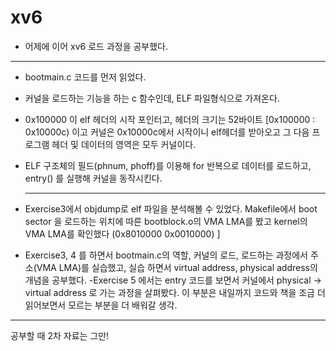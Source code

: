 # xv6
- 어제에 이어 xv6 로드 과정을 공부했다.
---
  - bootmain.c 코드를 먼저 읽었다. 
  - 커널을 로드하는 기능을 하는 c 함수인데, ELF 파일형식으로 가져온다. 
  - 0x100000 이 elf 헤더의 시작 포인터고, 헤더의 크기는 52바이트 [0x100000 : 0x10000c) 이고 커널은 0x10000c에서 시작이니
  elf헤더를 받아오고 그 다음 프로그램 헤더 및 데이터의 영역은 모두 커널이다. 
  
  - ELF 구조체의 필드(phnum, phoff)를 이용해 for 반복으로 데이터를 로드하고, entry() 를 실행해 커널을 동작시킨다. 
    
    ---
    
  - Exercise3에서 objdump로 elf 파일을 분석해볼 수 있었다. Makefile에서 boot sector 을 로드하는 위치에 따른 bootblock.o의 VMA LMA를 봤고
  kernel의 VMA LMA를 확인했다 (0x8010000 0x0010000) ]
  
  - Exercise3, 4  를 하면서 bootmain.c의 역할, 커널의 로드, 로드하는 과정에서 주소(VMA LMA)를 실습했고, 실습 하면서  virtual address, physical address의 개념을
  공부했다. 
  -Exercise 5 에서는 entry 코드를 보면서 커널에서 physical -> virtual address 로 가는 과정을 살펴봤다. 이 부분은 내일까지 코드와 책을 조금 더 읽어보면서 모르는 부분을 더 배워갈 생각.
   
   ---
   공부할 때 2차 자료는 그만!
